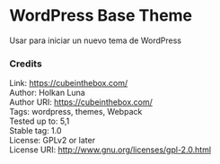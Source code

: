 WordPress Base Theme
=============

Usar para iniciar un nuevo tema de WordPress

### Credits

Link: https://cubeinthebox.com/<br />
Author: Holkan Luna<br />
Author URI: https://cubeinthebox.com/<br />
Tags: wordpress, themes, Webpack<br />
Tested up to: 5,1<br />
Stable tag: 1.0<br />
License: GPLv2 or later<br />
License URI: http://www.gnu.org/licenses/gpl-2.0.html<br />
